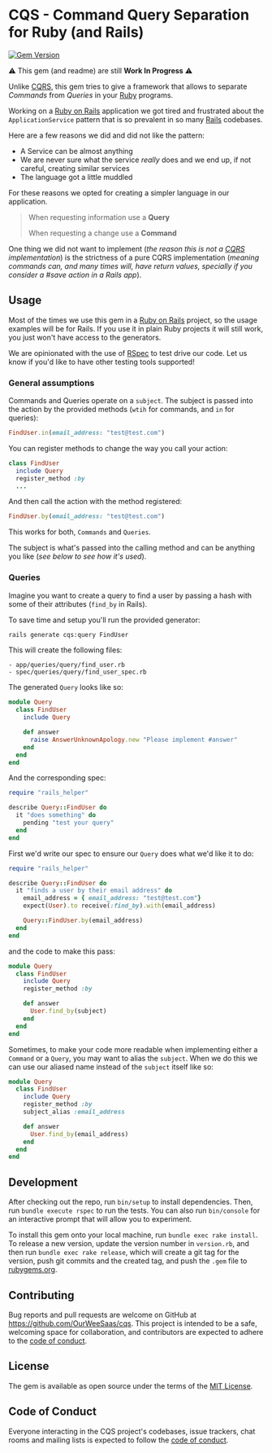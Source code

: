 # CQS - Command Query Separation for Ruby (and Rails)

[![Gem Version](https://badge.fury.io/rb/cqs.svg)](https://badge.fury.io/rb/cqs)

⚠️ This gem (and readme) are still **Work In Progress** ⚠️

Unlike [CQRS](https://martinfowler.com/bliki/CQRS.html), this gem tries to give a framework that allows to separate _Commands_ from _Queries_ in your [Ruby](https://www.ruby-lang.org) programs.

Working on a [Ruby on Rails](http://rubyonrails.org/) application we got tired and frustrated about the `ApplicationService` pattern that is so prevalent in so many [Rails](http://rubyonrails.org/)
codebases.

Here are a few reasons we did and did not like the pattern:

- A Service can be almost anything
- We are never sure what the service _really_ does and we end up, if not careful, creating similar services
- The language got a little muddled

For these reasons we opted for creating a simpler language in our application.

> When requesting information use a **Query**
>
> When requesting a change use a **Command**

One thing we did not want to implement (_the reason this is not a [CQRS](https://martinfowler.com/bliki/CQRS.html) implementation_) is the strictness of a pure CQRS implementation (_meaning commands can,
and many times will, have return values, specially if you consider a #save action in a Rails app_).


## Usage

Most of the times we use this gem in a [Ruby on Rails](https://rubyonrails.org) project, so the usage examples will be for Rails. If you use it in plain Ruby projects it will still work, you just won't have
access to the generators.

We are opinionated with the use of [RSpec](https://rspec.info) to test drive our code. Let us know if you'd like to have other testing tools supported!

### General assumptions

Commands and Queries operate on a `subject`. The subject is passed into the action by the provided methods (`wtih` for commands, and `in` for queries):

```ruby
FindUser.in(email_address: "test@test.com")
```

You can register methods to change the way you call your action:

```ruby
class FindUser
  include Query
  register_method :by
  ...
```

And then call the action with the method registered:

```ruby
FindUser.by(email_address: "test@test.com")
```

This works for both, `Commands` and `Queries`.

The subject is what's passed into the calling method and can be anything you like (_see below to see how it's used_).

### Queries

Imagine you want to create a query to find a user by passing a hash with some of their attributes (`find_by` in Rails).

To save time and setup you'll run the provided generator:

```bash
rails generate cqs:query FindUser
```

This will create the following files:

```
- app/queries/query/find_user.rb
- spec/queries/query/find_user_spec.rb
```

The generated `Query` looks like so:

```ruby
module Query
  class FindUser
    include Query

    def answer
      raise AnswerUnknownApology.new "Please implement #answer"
    end
  end
end
```

And the corresponding spec:

```ruby
require "rails_helper"

describe Query::FindUser do
  it "does something" do
    pending "test your query"
  end
end
```

First we'd write our spec to ensure our `Query` does what we'd like it to do:

```ruby
require "rails_helper"

describe Query::FindUser do
  it "finds a user by their email address" do
    email_address = { email_address: "test@test.com"}
    expect(User).to receive(:find_by).with(email_address)

    Query::FindUser.by(email_address)
  end
end
```

and the code to make this pass:

```ruby
module Query
  class FindUser
    include Query
    register_method :by

    def answer
      User.find_by(subject)
    end
  end
end
```

Sometimes, to make your code more readable when implementing either a `Command` or a `Query`, you may
want to alias the `subject`. When we do this we can use our aliased name instead of the `subject` itself
like so:

```ruby
module Query
  class FindUser
    include Query
    register_method :by
    subject_alias :email_address

    def answer
      User.find_by(email_address)
    end
  end
end
```

## Development

After checking out the repo, run `bin/setup` to install dependencies. Then, run `bundle execute rspec` to run the tests. You can also run `bin/console` for an interactive prompt that will allow you to experiment.

To install this gem onto your local machine, run `bundle exec rake install`. To release a new version, update the version number in `version.rb`, and then run `bundle exec rake release`, which will create a git tag for the version, push git commits and the created tag, and push the `.gem` file to [rubygems.org](https://rubygems.org).

## Contributing

Bug reports and pull requests are welcome on GitHub at https://github.com/OurWeeSaas/cqs. This project is intended to be a safe, welcoming space for collaboration, and contributors are expected to adhere to the [code of conduct](https://github.com/OurWeeSaas/cqs?tab=coc-ov-file).

## License

The gem is available as open source under the terms of the [MIT License](https://opensource.org/licenses/MIT).

## Code of Conduct

Everyone interacting in the CQS project's codebases, issue trackers, chat rooms and mailing lists is expected to follow the [code of conduct](https://github.com/OurWeeSaas/cqs?tab=coc-ov-file).
